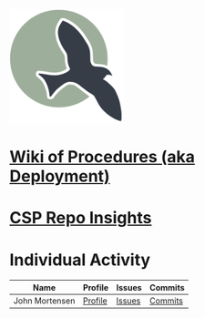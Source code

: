 <img src="static/assets/ncs_logo.png" width="200" height="200">

# <a href="https://github.com/nighthawkcoders/nighthawk_csp/wiki" target="_blank">Wiki of Procedures (aka Deployment)</a>

# <a href="https://github.com/nighthawkcoders/nighthawk_csp/graphs/contributors" target="_blank">CSP Repo Insights</a>

# Individual Activity
| Name | Profile | Issues | Commits |
| --- | --- | --- | --- |
| John Mortensen |  <a href="https://github.com/jm1021" target="_blank">Profile</a> | <a href="https://github.com/nighthawkcoders/nighthawk_csp/issues?q=assignee%3Ajm1021" target="_blank">Issues</a> | <a href="https://github.com/nighthawkcoders/nighthawk_csp/commits?author=jm1021" target="_blank">Commits</a> | 
